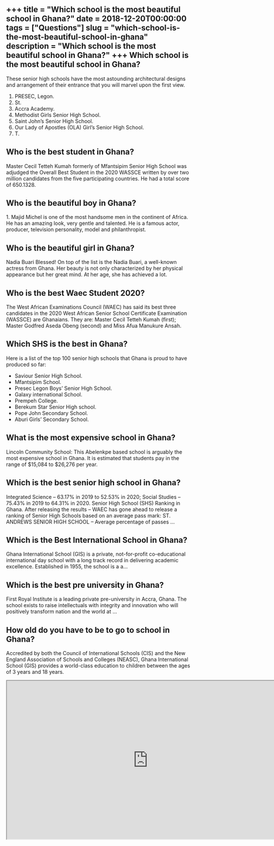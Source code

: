 +++
title = "Which school is the most beautiful school in Ghana?"
date = 2018-12-20T00:00:00
tags = ["Questions"]
slug = "which-school-is-the-most-beautiful-school-in-ghana"
description = "Which school is the most beautiful school in Ghana?"
+++
Which school is the most beautiful school in Ghana?
---------------------------------------------------

These senior high schools have the most astounding architectural designs and arrangement of their entrance that you will marvel upon the first view.

1. PRESEC, Legon.
2. St.
3. Accra Academy.
4. Methodist Girls Senior High School.
5. Saint John’s Senior High School.
6. Our Lady of Apostles (OLA) Girl’s Senior High School.
7. T.

Who is the best student in Ghana?
---------------------------------

Master Cecil Tetteh Kumah formerly of Mfantsipim Senior High School was adjudged the Overall Best Student in the 2020 WASSCE written by over two million candidates from the five participating countries. He had a total score of 650.1328.

Who is the beautiful boy in Ghana?
----------------------------------

1\. Majid Michel is one of the most handsome men in the continent of Africa. He has an amazing look, very gentle and talented. He is a famous actor, producer, television personality, model and philanthropist.

Who is the beautiful girl in Ghana?
-----------------------------------

Nadia Buari Blessed! On top of the list is the Nadia Buari, a well-known actress from Ghana. Her beauty is not only characterized by her physical appearance but her great mind. At her age, she has achieved a lot.

Who is the best Waec Student 2020?
----------------------------------

The West African Examinations Council (WAEC) has said its best three candidates in the 2020 West African Senior School Certificate Examination (WASSCE) are Ghanaians. They are: Master Cecil Tetteh Kumah (first); Master Godfred Aseda Obeng (second) and Miss Afua Manukure Ansah.

Which SHS is the best in Ghana?
-------------------------------

Here is a list of the top 100 senior high schools that Ghana is proud to have produced so far:

- Saviour Senior High School.
- Mfantsipim School.
- Presec Legon Boys’ Senior High School.
- Galaxy international School.
- Prempeh College.
- Berekum Star Senior High school.
- Pope John Secondary School.
- Aburi Girls’ Secondary School.

What is the most expensive school in Ghana?
-------------------------------------------

Lincoln Community School: This Abelenkpe based school is arguably the most expensive school in Ghana. It is estimated that students pay in the range of $15,084 to $26,276 per year.

Which is the best senior high school in Ghana?
----------------------------------------------

Integrated Science – 63.17% in 2019 to 52.53% in 2020; Social Studies – 75.43% in 2019 to 64.31% in 2020. Senior High School (SHS) Ranking in Ghana. After releasing the results – WAEC has gone ahead to release a ranking of Senior High Schools based on an average pass mark: ST. ANDREWS SENIOR HIGH SCHOOL – Average percentage of passes …

Which is the Best International School in Ghana?
------------------------------------------------

Ghana International School (GIS) is a private, not-for-profit co-educational international day school with a long track record in delivering academic excellence. Established in 1955, the school is a a…

Which is the best pre university in Ghana?
------------------------------------------

First Royal Institute is a leading private pre-university in Accra, Ghana. The school exists to raise intellectuals with integrity and innovation who will positively transform nation and the world at …

How old do you have to be to go to school in Ghana?
---------------------------------------------------

Accredited by both the Council of International Schools (CIS) and the New England Association of Schools and Colleges (NEASC), Ghana International School (GIS) provides a world-class education to children between the ages of 3 years and 18 years.

<iframe allow="accelerometer; autoplay; clipboard-write; encrypted-media; gyroscope; picture-in-picture" allowfullscreen="" class="__youtube_prefs__  epyt-is-override  no-lazyload" data-no-lazy="1" data-origheight="433" data-origwidth="770" data-skipgform_ajax_framebjll="" height="433" id="_ytid_79778" loading="lazy" src="https://www.youtube.com/embed/zfIZub_3Ywc?enablejsapi=1&autoplay=0&cc_load_policy=0&cc_lang_pref=&iv_load_policy=1&loop=0&modestbranding=0&rel=1&fs=1&playsinline=0&autohide=2&theme=dark&color=red&controls=1&" title="YouTube player" width="770"></iframe>